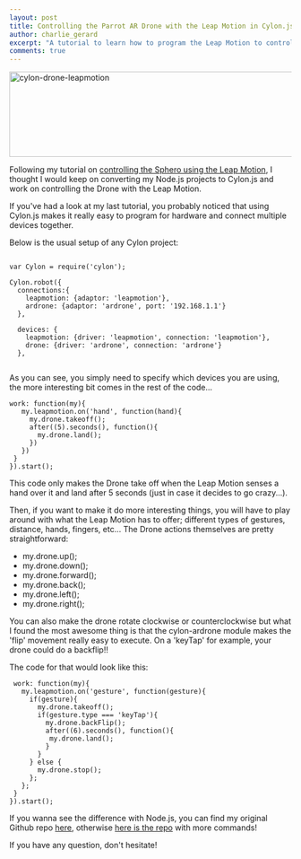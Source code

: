 ```yaml
---
layout: post
title: Controlling the Parrot AR Drone with the Leap Motion in Cylon.js
author: charlie_gerard
excerpt: "A tutorial to learn how to program the Leap Motion to control the Parrot AR Drone using Cylon.js"
comments: true
---
```


<a href="https://charliegerard.files.wordpress.com/2015/01/cylonjs-drone-leapmotion.png"><img class="aligncenter size-large wp-image-85" src="https://charliegerard.files.wordpress.com/2015/01/cylonjs-drone-leapmotion.png?w=660" alt="cylon-drone-leapmotion" width="660" height="152" /></a>

Following my tutorial on <a href="https://charliegerard.wordpress.com/2015/01/12/sphero-leap-motion-cylon-js/" target="_blank">controlling the Sphero using the Leap Motion</a>, I thought I would keep on converting my Node.js projects to Cylon.js and work on controlling the Drone with the Leap Motion.

If you've had a look at my last tutorial, you probably noticed that using Cylon.js makes it really easy to program for hardware and connect multiple devices together.

Below is the usual setup of any Cylon project:

<pre><code>
var Cylon = require('cylon');

Cylon.robot({
  connections:{
    leapmotion: {adaptor: 'leapmotion'},
    ardrone: {adaptor: 'ardrone', port: '192.168.1.1'}
  },

  devices: {
    leapmotion: {driver: 'leapmotion', connection: 'leapmotion'},
    drone: {driver: 'ardrone', connection: 'ardrone'}
  },
 </code></pre>
As you can see, you simply need to specify which devices you are using, the more interesting bit comes in the rest of the code...
<pre><code>work: function(my){
   my.leapmotion.on('hand', function(hand){
     my.drone.takeoff();
     after((5).seconds(), function(){
       my.drone.land();
     })
   })
 }
}).start();</code></pre>

This code only makes the Drone take off when the Leap Motion senses a hand over it and land after 5 seconds (just in case it decides to go crazy...).

Then, if you want to make it do more interesting things, you will have to play around with what the Leap Motion has to offer; different types of gestures, distance, hands, fingers, etc... The Drone actions themselves are pretty straightforward:
<ul>
  <li>my.drone.up();</li>
  <li>my.drone.down();</li>
  <li>my.drone.forward();</li>
  <li>my.drone.back();</li>
  <li>my.drone.left();</li>
  <li>my.drone.right();</li>
</ul>
You can also make the drone rotate clockwise or counterclockwise but what I found the most awesome thing is that the cylon-ardrone module makes the 'flip' movement really easy to execute. On a 'keyTap' for example, your drone could do a backflip!!

The code for that would look like this:

<pre><code> work: function(my){
   my.leapmotion.on('gesture', function(gesture){
     if(gesture){
       my.drone.takeoff();
       if(gesture.type === 'keyTap'){
         my.drone.backFlip();
         after((6).seconds(), function(){
          my.drone.land();
         }
       }
     } else {
       my.drone.stop();
     };
   };
 }
}).start();</code></pre>

If you wanna see the difference with Node.js, you can find my original Github repo <a href="https://github.com/charliegerard/leap_drone" target="_blank">here</a>, otherwise <a href="https://github.com/charliegerard/cylon-projects/tree/master/cylon-drone-leapmotion" target="_blank">here is the repo</a> with more commands!

If you have any question, don't hesitate!